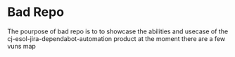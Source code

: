 # Bad Repo

The pourpose of bad repo is to to showcase the abilities and usecase of the cj-esol-jira-dependabot-automation product at the moment there are a few vuns map
